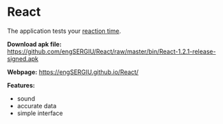 # React

The application tests your [reaction time](https://en.wikipedia.org/wiki/Mental_chronometry).

**Download apk file:** https://github.com/engSERGIU/React/raw/master/bin/React-1.2.1-release-signed.apk

**Webpage:** https://engSERGIU.github.io/React/

**Features:**

 - sound
 - accurate data
 - simple interface
